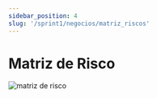 ```yaml
---
sidebar_position: 4
slug: '/sprint1/negocios/matriz_riscos'
---
```


# Matriz de Risco

![matriz de risco](/img/matriz_de_risco.png)
